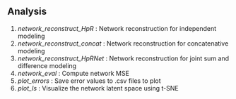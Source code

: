 Analysis
----

1. *network_reconstruct_HpR* : Network reconstruction for independent modeling
2. *network_reconstruct_concat* : Network reconstruction for concatenative modeling
3. *network_reconstruct_HpRNet* : Network reconstruction for joint sum and difference modeling
4. *network_eval* : Compute network MSE
5. *plot_errors* : Save error values to .csv files to plot
6. *plot_ls* : Visualize the network latent space using t-SNE
